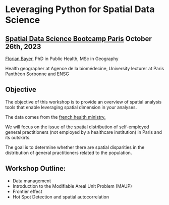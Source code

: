 # Leveraging Python for Spatial Data Science

## [Spatial Data Science Bootcamp Paris](https://spatial-data-science-conference.com/bootcamps/2023/) October 26th, 2023

[Florian Bayer](https://www.linkedin.com/in/florian-bayer-a4117b30/), PhD in Public Health, MSc in Geography

Health geographer at Agence de la biomédecine, University lecturer at Paris Panthéon Sorbonne and ENSG

## Objective
The objective of this workshop is to provide an overview of spatial analysis tools that enable leveraging spatial dimension in your analyses.

The data comes from the [french health ministry.](https://annuaire.sante.fr/web/site-pro/extractions-publiques)

We will focus on the issue of the spatial distribution of self-employed general practitioners (not employed by a healthcare institution) in Paris and its outskirts. 

The goal is to determine whether there are spatial disparities in the distribution of general practitioners related to the population.

## Workshop Outline:

- Data management
- Introduction to the Modifiable Areal Unit Problem (MAUP)
- Frontier effect
- Hot Spot Detection and spatial autocorrelation
